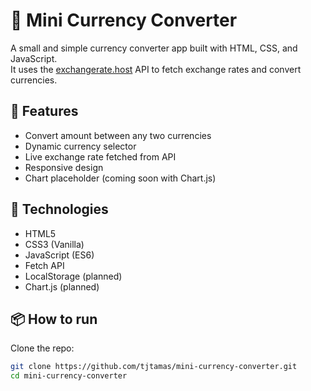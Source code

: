 # 💱 Mini Currency Converter

A small and simple currency converter app built with HTML, CSS, and JavaScript.  
It uses the [exchangerate.host](https://exchangerate.host) API to fetch exchange rates and convert currencies.

## 🚀 Features

- Convert amount between any two currencies
- Dynamic currency selector
- Live exchange rate fetched from API
- Responsive design
- Chart placeholder (coming soon with Chart.js)

## 🧠 Technologies

- HTML5
- CSS3 (Vanilla)
- JavaScript (ES6)
- Fetch API
- LocalStorage (planned)
- Chart.js (planned)

## 📦 How to run

Clone the repo:

```bash
git clone https://github.com/tjtamas/mini-currency-converter.git
cd mini-currency-converter
